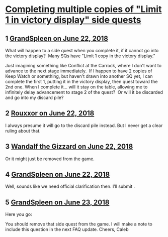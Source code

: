 # [Completing multiple copies of &quot;Limit 1 in victory display&quot; side quests](https://community.fantasyflightgames.com/topic/278165-completing-multiple-copies-of-limit-1-in-victory-display-side-quests/)

## 1 [GrandSpleen on June 22, 2018](https://community.fantasyflightgames.com/topic/278165-completing-multiple-copies-of-limit-1-in-victory-display-side-quests/?do=findComment&comment=3382033)

What will happen to a side quest when you complete it, if it cannot go into the victory display?  Many SQs have "Limit 1 copy in the victory display."

Just imagining something like Conflict at the Carrock, where I don't want to advance to the next stage immediately.  If I happen to have 2 copies of Keep Watch or something, but haven't drawn into another SQ yet, I can complete the first 1, putting it in the victory display, then quest toward the 2nd one. When I complete it... will it stay on the table, allowing me to infinitely delay advancement to stage 2 of the quest?  Or will it be discarded and go into my discard pile?

## 2 [Rouxxor on June 22, 2018](https://community.fantasyflightgames.com/topic/278165-completing-multiple-copies-of-limit-1-in-victory-display-side-quests/?do=findComment&comment=3382066)

I always presume it will go to the discard pile instead. But I never get a clear ruling about that.

## 3 [Wandalf the Gizzard on June 22, 2018](https://community.fantasyflightgames.com/topic/278165-completing-multiple-copies-of-limit-1-in-victory-display-side-quests/?do=findComment&comment=3382105)

Or it might just be removed from the game.

## 4 [GrandSpleen on June 22, 2018](https://community.fantasyflightgames.com/topic/278165-completing-multiple-copies-of-limit-1-in-victory-display-side-quests/?do=findComment&comment=3382414)

Well, sounds like we need official clarification then. I’ll submit . 

## 5 [GrandSpleen on June 23, 2018](https://community.fantasyflightgames.com/topic/278165-completing-multiple-copies-of-limit-1-in-victory-display-side-quests/?do=findComment&comment=3382790)

Here you go:

You should remove that side quest from the game. I will make a note to include this question in the next FAQ update.
Cheers,
Caleb


